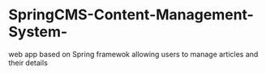 # SpringCMS-Content-Management-System-
web app based on Spring framewok allowing users to manage articles and their details
